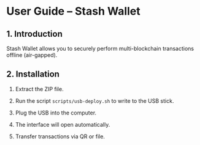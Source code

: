 # User Guide – Stash Wallet

## 1. Introduction
Stash Wallet allows you to securely perform multi-blockchain transactions offline (air-gapped).

## 2. Installation
1. Extract the ZIP file.

2. Run the script `scripts/usb-deploy.sh` to write to the USB stick.

3. Plug the USB into the computer.
4. The interface will open automatically.
5. Transfer transactions via QR or file.